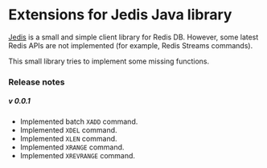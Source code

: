  Extensions for Jedis Java library
=====

[Jedis](https://github.com/xetorthio/jedis) is a small and simple client library for Redis DB.
However, some latest Redis APIs are not implemented (for example, Redis Streams commands).
  
This small library tries to implement some missing functions.

### Release notes
##### v 0.0.1
- Implemented batch `XADD` command.
- Implemented `XDEL` command.
- Implemented `XLEN` command.
- Implemented `XRANGE` command.
- Implemented `XREVRANGE` command.
